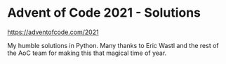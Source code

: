 # Advent of Code 2021 - Solutions

 https://adventofcode.com/2021

 My humble solutions in Python. Many thanks to Eric Wastl and the rest of the AoC team for making this that magical time of year.
